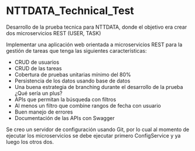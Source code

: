 # NTTDATA_Technical_Test
 Desarrollo de la prueba tecnica para NTTDATA, donde el objetivo era crear dos microservicios REST (USER, TASK)

Implementar una aplicación web orientada a microservicios REST para la gestión de tareas que tenga las
siguientes características:
- CRUD de usuarios
- CRUD de las tareas
- Cobertura de pruebas unitarias mínimo del 80%
- Persistencia de los datos usando base de datos
- Una buena estrategia de branching durante el desarrollo de la prueba
¿Qué sería un plus?
- APIs que permitan la búsqueda con filtros
- Al menos un filtro que combine rangos de fecha con usuario
- Buen manejo de errores
- Documentación de las APIs con Swagger


Se creo un servidor de configuración usando Git, por lo cual al momento de ejecutar los microservicios se debe ejecutar primero ConfigService y ya luego los otros dos.

 